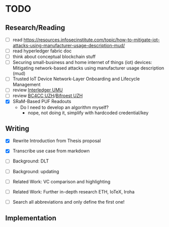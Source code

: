 # TODO

## Research/Reading

- [ ] read https://resources.infosecinstitute.com/topic/how-to-mitigate-iot-attacks-using-manufacturer-usage-description-mud/
- [ ] read hyperledger fabric doc
- [ ] think about conceptual blockchain stuff
- [ ] Securing small-business and home internet of things (iot) devices: Mitigating network-based
      attacks using manufacturer usage description (mud)
- [ ] Trusted IoT Device Network-Layer Onboarding and Lifecycle Management
- [ ] review [Interledger UMU](https://www.researchgate.net/publication/342255539_An_Interledger_Blockchain_Platform_for_Cross-Border_Management_of_Cybersecurity_Information)
- [ ] review [BC4CC UZH]()/[Bifroest UZH](https://gitlab.ifi.uzh.ch/scheid/bifrost)
- [x] SRaM-Based PUF Readouts
  - Do I need to develop an algorithm myself?
    - nope, not doing it, simplify with hardcoded credential/key

## Writing

- [x] Rewrite Introduction from Thesis proposal
- [x] Transcribe use case from markdown
- [ ] Background: DLT
- [ ] Background: updating
- [ ] Related Work: VC comparison and highlighting
- [ ] Related Work: Further in-depth research ETH, IoTeX, Iroha

- [ ] Search all abbreviations and only define the first one!

## Implementation
